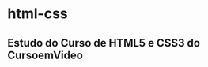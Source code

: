# html-css
 Estudo do Curso de HTML5 e CSS3 do CursoemVideo
------------------------------------------------
